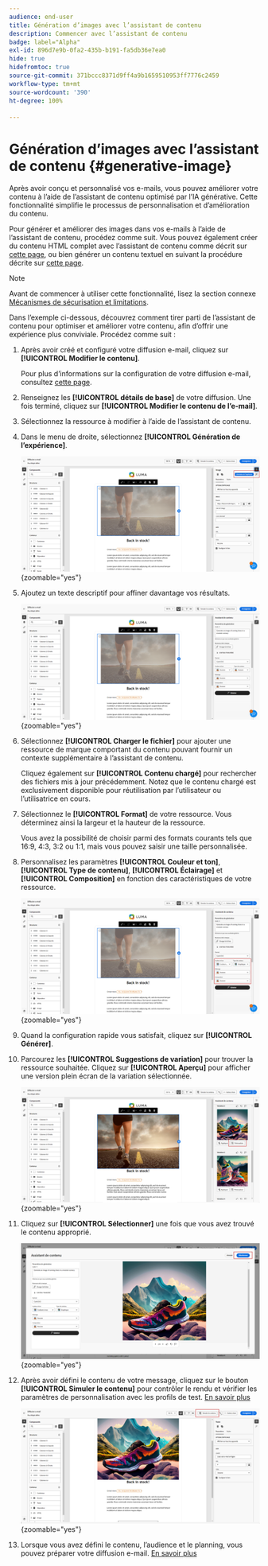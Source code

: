 ```yaml
---
audience: end-user
title: Génération d’images avec l’assistant de contenu
description: Commencer avec l’assistant de contenu
badge: label="Alpha"
exl-id: 896d7e9b-0fa2-435b-b191-fa5db36e7ea0
hide: true
hidefromtoc: true
source-git-commit: 371bccc8371d9ff4a9b1659510953ff7776c2459
workflow-type: tm+mt
source-wordcount: '390'
ht-degree: 100%

---
```


# Génération d’images avec l’assistant de contenu {#generative-image}

Après avoir conçu et personnalisé vos e-mails, vous pouvez améliorer votre contenu à l’aide de l’assistant de contenu optimisé par l’IA générative. Cette fonctionnalité simplifie le processus de personnalisation et d’amélioration du contenu.

Pour générer et améliorer des images dans vos e-mails à l’aide de l’assistant de contenu, procédez comme suit. Vous pouvez également créer du contenu HTML complet avec l’assistant de contenu comme décrit sur [cette page](generative-email.md), ou bien générer un contenu textuel en suivant la procédure décrite sur [cette page](generative-content.md).

>[!NOTE]
>
>Avant de commencer à utiliser cette fonctionnalité, lisez la section connexe [Mécanismes de sécurisation et limitations](generative-gs.md#guardrails-and-limitations).

Dans l’exemple ci-dessous, découvrez comment tirer parti de l’assistant de contenu pour optimiser et améliorer votre contenu, afin d’offrir une expérience plus conviviale. Procédez comme suit :

1. Après avoir créé et configuré votre diffusion e-mail, cliquez sur **[!UICONTROL Modifier le contenu]**.

   Pour plus d’informations sur la configuration de votre diffusion e-mail, consultez [cette page](../email/create-email-content.md).

1. Renseignez les **[!UICONTROL détails de base]** de votre diffusion. Une fois terminé, cliquez sur **[!UICONTROL Modifier le contenu de l’e-mail]**.

1. Sélectionnez la ressource à modifier à l’aide de l’assistant de contenu.

1. Dans le menu de droite, sélectionnez **[!UICONTROL Génération de l’expérience]**.

   ![](assets/image-genai-1.png){zoomable=&quot;yes&quot;}

1. Ajoutez un texte descriptif pour affiner davantage vos résultats.

   ![](assets/image-genai-2.png){zoomable=&quot;yes&quot;}

1. Sélectionnez **[!UICONTROL Charger le fichier]** pour ajouter une ressource de marque comportant du contenu pouvant fournir un contexte supplémentaire à l’assistant de contenu.

   Cliquez également sur **[!UICONTROL Contenu chargé]** pour rechercher des fichiers mis à jour précédemment. Notez que le contenu chargé est exclusivement disponible pour réutilisation par l’utilisateur ou l’utilisatrice en cours.

1. Sélectionnez le **[!UICONTROL Format]** de votre ressource. Vous déterminez ainsi la largeur et la hauteur de la ressource.

   Vous avez la possibilité de choisir parmi des formats courants tels que 16:9, 4:3, 3:2 ou 1:1, mais vous pouvez saisir une taille personnalisée.

1. Personnalisez les paramètres **[!UICONTROL Couleur et ton]**, **[!UICONTROL Type de contenu]**, **[!UICONTROL Éclairage]** et **[!UICONTROL Composition]** en fonction des caractéristiques de votre ressource.

   ![](assets/image-genai-3.png){zoomable=&quot;yes&quot;}

1. Quand la configuration rapide vous satisfait, cliquez sur **[!UICONTROL Générer]**.

1. Parcourez les **[!UICONTROL Suggestions de variation]** pour trouver la ressource souhaitée. Cliquez sur **[!UICONTROL Aperçu]** pour afficher une version plein écran de la variation sélectionnée.

   ![](assets/image-genai-5.png){zoomable=&quot;yes&quot;}

1. Cliquez sur **[!UICONTROL Sélectionner]** une fois que vous avez trouvé le contenu approprié.

   ![](assets/image-genai-6.png){zoomable=&quot;yes&quot;}

1. Après avoir défini le contenu de votre message, cliquez sur le bouton **[!UICONTROL Simuler le contenu]** pour contrôler le rendu et vérifier les paramètres de personnalisation avec les profils de test.  [En savoir plus](../preview-test/preview-content.md)

   ![](assets/image-genai-7.png){zoomable=&quot;yes&quot;}

1. Lorsque vous avez défini le contenu, l’audience et le planning, vous pouvez préparer votre diffusion e-mail. [En savoir plus](../monitor/prepare-send.md)
